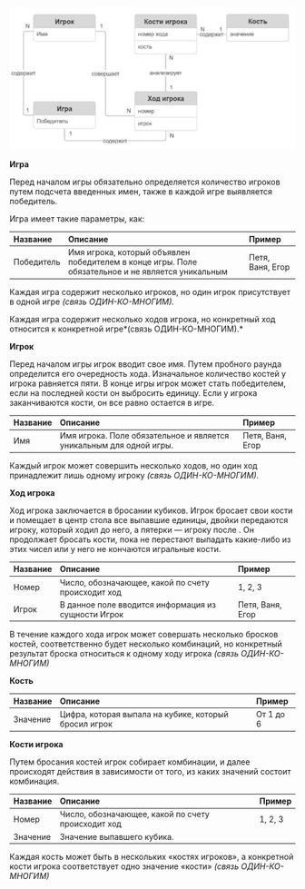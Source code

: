 ![](media/image7.png)


**Игра**

Перед началом игры обязательно определяется количество игроков путем подсчета введенных имен, также в каждой игре выявляется победитель.

Игра имеет такие параметры, как:

|**Название**|**Описание**|**Пример**|
| :- | :- | :- |
|Победитель|Имя игрока, который объявлен победителем в конце игры. Поле обязательное и не является уникальным|Петя, Ваня, Егор|

Каждая игра содержит несколько игроков, но один игрок присутствует в одной игре *(связь ОДИН-КО-МНОГИМ).*

Каждая игра содержит несколько ходов игрока, но конкретный ход относится к конкретной игре*(связь ОДИН-КО-МНОГИМ).*

**Игрок**

Перед началом игры игрок вводит свое имя. Путем пробного раунда определится его очередность хода. Изначальное количество костей у игрока равняется пяти. В конце игры игрок может стать победителем, если на последней кости он выбросить единицу. Если у игрока заканчиваются кости, он все равно остается в игре.

|**Название**|**Описание**|**Пример**|
| :- | :- | :- |
|Имя|Имя игрока. Поле обязательное и является уникальным для одной игры.|Петя, Ваня, Егор|

Каждый игрок может совершить несколько ходов, но один ход принадлежит лишь одному игроку *(связь ОДИН-КО-МНОГИМ).* 

**Ход игрока**

Ход игрока заключается в бросании кубиков.  Игрок бросает свои кости и помещает в центр стола все выпавшие единицы, двойки передаются игроку, который ходил до него, а пятерки — игроку после . Он продолжает бросать кости, пока не перестают выпадать какие-либо из этих чисел или у него не кончаются игральные кости.

|**Название**|**Описание**|**Пример**|
| :- | :- | :- |
|Номер|Число, обозначающее, какой по счету происходит ход|1, 2, 3|
|Игрок|В данное поле вводится информация из сущности Игрок|Петя, Ваня, Егор|

В течение каждого хода игрок может совершать несколько бросков костей, соответственно будет несколько комбинаций, но конкретный результат броска относиться к одному ходу игрока *(связь ОДИН-КО-МНОГИМ)*

**Кость**

|**Название**|**Описание**|**Пример**|
| :- | :- | :- |
|Значение|Цифра, которая выпала на кубике, который бросил игрок|От 1 до 6|

**Кости игрока**

Путем бросания костей игрок собирает комбинации, и далее происходят действия в зависимости от того, из каких значений состоит комбинация. 

|**Название**|**Описание**|**Пример**|
| :- | :- | :- |
|Номер|Число, обозначающее, какой по счету происходит ход|1, 2, 3|
|Значение|Значение выпавшего кубика. ||

Каждая кость может быть в нескольких «костях игроков», а конкретной кости игрока соответствует одно значение «кости» *(связь ОДИН-КО-МНОГИМ)*
